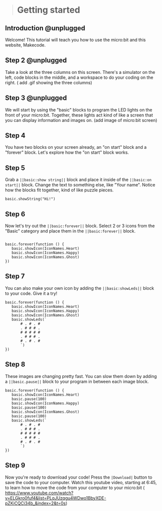 > # Getting started
 
## Introduction @unplugged
Welcome! This tutorial will teach you how to use the micro:bit and this website, Makecode.
 
 
## Step 2 @unplugged
Take a look at the three columns on this screen. There's a simulator on the left, code blocks in the middle, and a workspace to do your coding on the right.
( add .gif showing the three columns)
 
## Step 3 @unplugged
We will start by using the "basic" blocks to program the LED lights on the front of your micro:bit. Together, these lights act kind of like a screen that you can display information and images on.
(add image of micro:bit screen)
 
## Step 4
You have two blocks on your screen already, an "on start" block and a "forever" block.
Let's explore how the "on start" block works.
 
## Step 5
Grab a ``||basic:show string||`` block and place it inside of the ``||basic:on start||`` block.
Change the text to something else, like "Your name".
Notice how the blocks fit together, kind of like puzzle pieces.
 
```blocks
basic.showString("Hi!")
```
## Step 6
Now let's try out the ``||basic:forever||`` block. Select 2 or 3 icons from the "Basic" category and place them in the ``||basic:forever||`` block.
```blocks
 
basic.forever(function () {
   basic.showIcon(IconNames.Heart)
   basic.showIcon(IconNames.Happy)
   basic.showIcon(IconNames.Ghost)
})
```

## Step 7
You can also make your own icon by adding the ``||basic:showLeds||`` block to your code. Give it a try!
 
```blocks
basic.forever(function () {
   basic.showIcon(IconNames.Heart)
   basic.showIcon(IconNames.Happy)
   basic.showIcon(IconNames.Ghost)
   basic.showLeds(`
       # . # . #
       . # # # .
       # # # # #
       . # # # .
       # . # . #
       `)
})
```
 
## Step 8
These images are changing pretty fast. You can slow them down by adding a ``||basic.pause||`` block to your program in between each image block.
 
```blocks
basic.forever(function () {
   basic.showIcon(IconNames.Heart)
   basic.pause(100)
   basic.showIcon(IconNames.Happy)
   basic.pause(100)
   basic.showIcon(IconNames.Ghost)
   basic.pause(100)
   basic.showLeds(`
       # . # . #
       . # # # .
       # # # # #
       . # # # .
       # . # . #
       `)
})
```
 
## Step 9
Now you're ready to download your code! Press the ``|Download|`` button to save the code to your computer.
Watch this youtube video, starting at 6:45, to learn how to move the code from your computer to your micro:bit ( https://www.youtube.com/watch?v=ELGkro0fuf4&list=PLqJUzqgu4WDwo1BbyXDE-pZKiCQCi34b_&index=2&t=0s)


